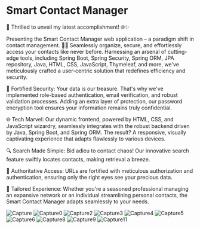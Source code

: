 # Smart Contact Manager

🚀 Thrilled to unveil my latest accomplishment! 🌐✨

Presenting the Smart Contact Manager web application – a paradigm shift in contact management. 📇💼 Seamlessly organize, secure, and effortlessly access your contacts like never before. Harnessing an arsenal of cutting-edge tools, including Spring Boot, Spring Security, Spring ORM, JPA repository, Java, HTML, CSS, JavaScript, Thymeleaf, and more, we've meticulously crafted a user-centric solution that redefines efficiency and security.

🔑 Fortified Security: Your data is our treasure. That's why we've implemented role-based authentication, email verification, and robust validation processes. Adding an extra layer of protection, our password encryption tool ensures your information remains truly confidential.

🌐 Tech Marvel: Our dynamic frontend, powered by HTML, CSS, and JavaScript wizardry, seamlessly integrates with the robust backend driven by Java, Spring Boot, and Spring ORM. The result? A responsive, visually captivating experience that adapts flawlessly to various devices.

🔍 Search Made Simple: Bid adieu to contact chaos! Our innovative search feature swiftly locates contacts, making retrieval a breeze.

🔐 Authoritative Access: URLs are fortified with meticulous authorization and authentication, ensuring only the right eyes see your precious data.

💬 Tailored Experience: Whether you're a seasoned professional managing an expansive network or an individual streamlining personal contacts, the Smart Contact Manager adapts seamlessly to your needs.

![Capture](https://github.com/user-attachments/assets/464aef65-58e4-4405-95d9-725385843346)
![Capture0](https://github.com/user-attachments/assets/aef5dd68-afdb-4a33-85d8-cde9d00b836b)
![Capture2](https://github.com/user-attachments/assets/93736b60-602b-4bf3-af1c-936be490d64c)
![Capture3](https://github.com/user-attachments/assets/84ac968a-ebff-40c9-95ba-395c47fbdadf)
![Capture4](https://github.com/user-attachments/assets/1e214ab0-2828-455b-ac2c-9c73f32f4b25)
![Capture5](https://github.com/user-attachments/assets/21c25eb1-12e1-4bed-b16a-d6691f8a9aa4)
![Capture6](https://github.com/user-attachments/assets/74b430a4-90c9-499b-8c4a-2ddfc51f773d)
![Capture8](https://github.com/user-attachments/assets/8296b71b-6d8f-4e33-9d0a-23bfb429ee5e)
![Capture9](https://github.com/user-attachments/assets/636cb267-57d3-4bcf-8a3d-61171c50f591)
![Capture11](https://github.com/user-attachments/assets/4fbe029a-cfc0-4e24-858f-16add268c851)
